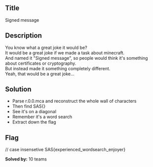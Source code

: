 ## Title
Signed message

## Description
You know what a great joke it would be?  
It would be a great joke if we made a task about minecraft.  
And named it "Signed message", so people would think it's something about certificates or cryptography.  
But instead made it something completely different.  
Yeah, that would be a great joke...

## Solution
- Parse r.0.0.mca and reconstruct the whole wall of characters
- Then find SAS{}
- See it's on a diagonal
- Remember it's a word search
- Extract down the flag

## Flag
// case insensetive
SAS{experienced_wordsearch_enjoyer}

**Solved by:** 10 teams